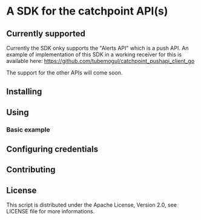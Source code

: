 # A SDK for the catchpoint API(s)

## Currently supported

Currently the SDK onky supports the "Alerts API" which is a push API.
An example of implementation of this SDK in a working receiver for this is
available here: https://github.com/tubemogul/catchpoint_pushapi_client_go

The support for the other APIs will come soon.

## Installing

## Using

### Basic example


## Configuring credentials

## Contributing

## License

This script is distributed under the Apache License, Version 2.0, see LICENSE file
for more informations.
